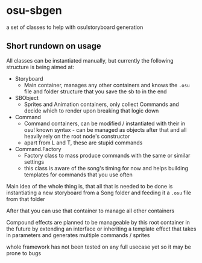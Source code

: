 # osu-sbgen
a set of classes to help with osu!storyboard generation

## Short rundown on usage
All classes can be instantiated manually, but currently the following structure is being aimed at:
- Storyboard
  - Main container, manages any other containers and knows the `.osu` file and folder structure that you save the sb to in the end
- SBObject
  - Sprites and Animation containers, only collect Commands and decide which to render upon breaking that logic down
- Command
  - Command containers, can be modified / instantiated with their in osu! known syntax - can be managed as objects after that and all heavily rely on the root node's constructor
  - apart from L and T, these are stupid commands
- Command.Factory
  - Factory class to mass produce commands with the same or similar settings
  - this class is aware of the song's timing for now and helps building templates for commands that you use often
 
Main idea of the whole thing is, that all that is needed to be done is instantiating a new storyboard from a Song folder and feeding it a `.osu` file from that folder

After that you can use that container to manage all other containers

Compound effects are planned to be manageable by this root container in the future by extending an interface or inheriting a template effect that takes in parameters and generates multiple commands / sprites

whole framework has not been tested on any full usecase yet so it may be prone to bugs
